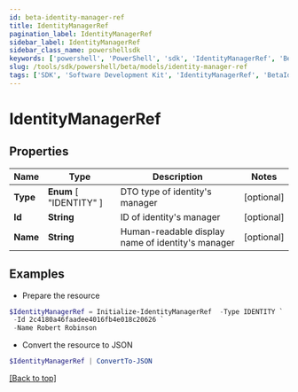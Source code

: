 ```yaml
---
id: beta-identity-manager-ref
title: IdentityManagerRef
pagination_label: IdentityManagerRef
sidebar_label: IdentityManagerRef
sidebar_class_name: powershellsdk
keywords: ['powershell', 'PowerShell', 'sdk', 'IdentityManagerRef', 'BetaIdentityManagerRef'] 
slug: /tools/sdk/powershell/beta/models/identity-manager-ref
tags: ['SDK', 'Software Development Kit', 'IdentityManagerRef', 'BetaIdentityManagerRef']
---
```



# IdentityManagerRef

## Properties

Name | Type | Description | Notes
------------ | ------------- | ------------- | -------------
**Type** |  **Enum** [  "IDENTITY" ] | DTO type of identity's manager | [optional] 
**Id** | **String** | ID of identity's manager | [optional] 
**Name** | **String** | Human-readable display name of identity's manager | [optional] 

## Examples

- Prepare the resource
```powershell
$IdentityManagerRef = Initialize-IdentityManagerRef  -Type IDENTITY `
 -Id 2c4180a46faadee4016fb4e018c20626 `
 -Name Robert Robinson
```

- Convert the resource to JSON
```powershell
$IdentityManagerRef | ConvertTo-JSON
```


[[Back to top]](#) 

